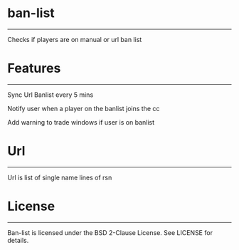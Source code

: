 # ban-list
-------
Checks if players are on manual or url ban list
# Features
-------
Sync Url Banlist every 5 mins

Notify user when a player on the banlist joins the cc

Add warning to trade windows if user is on banlist

# Url
-------
Url is list of single name lines of rsn
# License
-------
Ban-list is licensed under the BSD 2-Clause License. See LICENSE for details.
